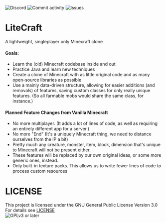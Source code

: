 ![Discord](https://img.shields.io/discord/624100926054989834?color=red&label=discord&style=social)
![Commit activity](https://img.shields.io/github/commit-activity/m/halotroop/litecraft)
![Issues](https://img.shields.io/github/issues/halotroop/LiteCraft)

# LiteCraft
A lightweight, singleplayer only Minecraft clone

#### Goals:
 - Learn the (old) Minecraft codebase inside and out
 - Practice Java and learn new techniques
 - Create a clone of Minecraft with as little original code and as many open-source 
   libraries as possible
 - Use a mainly data-driven structure, allowing for easier additions (and removals) of features, saving custom classes for only really unique features. (So all farmable mobs would share the same class, for instance.)
 
#### Planned Feature Changes from Vanilla Minecraft
 - No more multiplayer. (It adds a lot of lines of code, as well as requiring an entirely 
   different app for a server.)
 - No more "End" (It's a uniquely Minecraft thing, we need to distance ourselves from 
   the IP a bit)
 - Pretty much any creature, monster, item, block, dimension that's unique to Minecraft will not 
   be present either.
 - These features will be replaced by our own original ideas, or some more generic ones, instead.
 - Only built-in texture packs. This allows us to write fewer lines of code to process custom resources
 
# LICENSE
This project is licensed under the GNU General Public License Version 3.0<br />
For details see [LICENSE](https://github.com/halotroop/LiteCraft/blob/master/LICENSE)<br />
![GPLv3 or later](https://www.gnu.org/graphics/gplv3-or-later.png "GPLv3-plus Logo")
